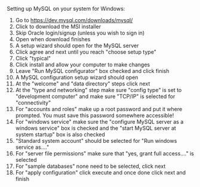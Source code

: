 Setting up MySQL on your system for Windows:

1. Go to https://dev.mysql.com/downloads/mysql/
2. Click to download the MSI installer
3. Skip Oracle login/signup (unless you wish to sign in)
4. Open when download finishes
5. A setup wizard should open for the MySQL server
6. Click agree and next until you reach "choose setup type"
7. Click "typical"
8. Click install and allow your computer to make changes
9. Leave "Run MySQL configurator" box checked and click finish
10. A MySQL configuration setup wizard should open
11. At the "welcome" and "data directory" steps click next
12. At the "type and networking" step make sure "config type" is set to "development computer" and make sure "TCP/IP" is selected for "connectivity"
13. For "accounts and roles" make up a root password and put it where prompted. You must save this password somewhere accessible!
14. For "windows service" make sure the "configure MySQL server as a windows service" box is checked and the "start MySQL server at system startup" box is also checked
15. "Standard system account" should be selected for "Run windows service as...."
16. For "server file permissions" make sure that "yes, grant full access...." is selected
17. For "sample databases" none need to be selected, click next
18. For "apply configuration" click execute and once done click next and finish

